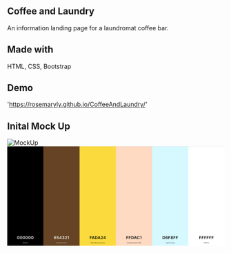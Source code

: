 ## Coffee and Laundry

An information landing page for a laundromat coffee bar. 

## Made with

HTML, CSS, Bootstrap

## Demo
'https://rosemaryly.github.io/CoffeeAndLaundry/'
## Inital Mock Up 

![MockUp](assets/MockUp/CoffeeandLaundry.png)
![ColourPalette](assets/MockUp/ColourPalette.png)
